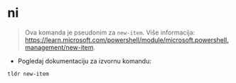 # ni

> Ova komanda je pseudonim za `new-item`.
> Više informacija: <https://learn.microsoft.com/powershell/module/microsoft.powershell.management/new-item>.

- Pogledaj dokumentaciju za izvornu komandu:

`tldr new-item`
